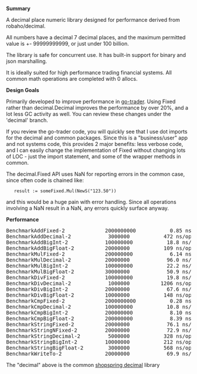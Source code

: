 **Summary**

A decimal place numeric library designed for performance derived from robaho/decimal.

All numbers have a decimal 7 decimal places, and the maximum permitted value is +- 99999999999,
or just under 100 billion.

The library is safe for concurrent use. It has built-in support for binary and json marshalling.

It is ideally suited for high performance trading financial systems. All common math operations are completed with 0 allocs.

**Design Goals**

Primarily developed to improve performance in [go-trader](https://github.com/robaho/go-trader).
Using Fixed rather than decimal.Decimal improves the performance by over 20%, and a lot less GC activity as well.
You can review these changes under the 'decimal' branch.

If you review the go-trader code, you will quickly see that I use dot imports for the decimal and common packages. Since this
is a "business/user" app and not systems code, this provides 2 major benefits: less verbose code, and I can easily change the
implementation of Fixed without changing lots of LOC - just the import statement, and some of the wrapper methods in common.

The decimal.Fixed API uses NaN for reporting errors in the common case, since often code is chained like:
```
   result := someFixed.Mul(NewS("123.50"))
```
and this would be a huge pain with error handling. Since all operations involving a NaN result in a NaN,
 any errors quickly surface anyway.


**Performance**

<pre>
BenchmarkAddFixed-2         	2000000000	         0.85 ns/op	       0 B/op	       0 allocs/op
BenchmarkAddDecimal-2       	 3000000	       472 ns/op	     400 B/op	      10 allocs/op
BenchmarkAddBigInt-2        	100000000	        18.8 ns/op	       0 B/op	       0 allocs/op
BenchmarkAddBigFloat-2      	20000000	       109 ns/op	      48 B/op	       1 allocs/op
BenchmarkMulFixed-2         	200000000	         6.14 ns/op	       0 B/op	       0 allocs/op
BenchmarkMulDecimal-2       	20000000	        96.0 ns/op	      80 B/op	       2 allocs/op
BenchmarkMulBigInt-2        	100000000	        22.2 ns/op	       0 B/op	       0 allocs/op
BenchmarkMulBigFloat-2      	30000000	        50.9 ns/op	       0 B/op	       0 allocs/op
BenchmarkDivFixed-2         	100000000	        19.8 ns/op	       0 B/op	       0 allocs/op
BenchmarkDivDecimal-2       	 1000000	      1206 ns/op	     928 B/op	      22 allocs/op
BenchmarkDivBigInt-2        	20000000	        67.6 ns/op	      48 B/op	       1 allocs/op
BenchmarkDivBigFloat-2      	10000000	       148 ns/op	      64 B/op	       2 allocs/op
BenchmarkCmpFixed-2         	2000000000	         0.28 ns/op	       0 B/op	       0 allocs/op
BenchmarkCmpDecimal-2       	100000000	        10.8 ns/op	       0 B/op	       0 allocs/op
BenchmarkCmpBigInt-2        	200000000	         8.10 ns/op	       0 B/op	       0 allocs/op
BenchmarkCmpBigFloat-2      	200000000	         8.39 ns/op	       0 B/op	       0 allocs/op
BenchmarkStringFixed-2      	20000000	        76.1 ns/op	      32 B/op	       1 allocs/op
BenchmarkStringNFixed-2     	20000000	        72.9 ns/op	      32 B/op	       1 allocs/op
BenchmarkStringDecimal-2    	 5000000	       328 ns/op	     144 B/op	       5 allocs/op
BenchmarkStringBigInt-2     	10000000	       212 ns/op	      80 B/op	       3 allocs/op
BenchmarkStringBigFloat-2   	 3000000	       568 ns/op	     272 B/op	       8 allocs/op
BenchmarkWriteTo-2          	20000000	        69.9 ns/op	      27 B/op	       0 allocs/op
</pre>

The "decimal" above is the common [shopspring decimal](https://github.com/shopspring/decimal) library

